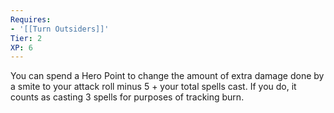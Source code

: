 ```yaml
---
Requires:
- '[[Turn Outsiders]]'
Tier: 2
XP: 6
---
```


You can spend a Hero Point to change the amount of extra damage done by a smite to your attack roll minus 5 + your total spells cast. If you do, it counts as casting 3 spells for purposes of tracking burn.
